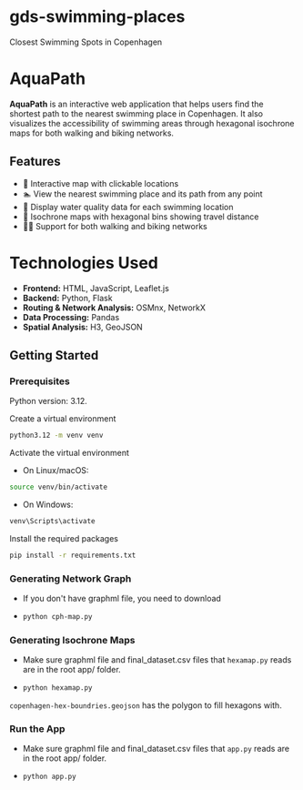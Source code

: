 # gds-swimming-places
Closest Swimming Spots in Copenhagen

# AquaPath

**AquaPath** is an interactive web application that helps users find the shortest path to the nearest swimming place in Copenhagen. It also visualizes the accessibility of swimming areas through hexagonal isochrone maps for both walking and biking networks.

## Features

- 🌊 Interactive map with clickable locations
- 🏊 View the nearest swimming place and its path from any point
- 📍 Display water quality data for each swimming location
- 🧭 Isochrone maps with hexagonal bins showing travel distance
- 🚶🚴 Support for both walking and biking networks

# Technologies Used

- **Frontend:** HTML, JavaScript, Leaflet.js
- **Backend:** Python, Flask
- **Routing & Network Analysis:** OSMnx, NetworkX
- **Data Processing:** Pandas
- **Spatial Analysis:** H3, GeoJSON

## Getting Started

### Prerequisites

Python version: 3.12.

Create a virtual environment
  
```bash
python3.12 -m venv venv
```

Activate the virtual environment
- On Linux/macOS:
```bash
source venv/bin/activate
```
- On Windows:
```bash
venv\Scripts\activate
```

Install the required packages
```bash
pip install -r requirements.txt
```

### Generating Network Graph
- If you don't have graphml file, you need to download
- ```bash
  python cph-map.py
  ```
  
### Generating Isochrone Maps
- Make sure graphml file and final_dataset.csv files that ```hexamap.py``` reads are in the root app/ folder.
- ```bash
  python hexamap.py
  ```
 ```copenhagen-hex-boundries.geojson``` has the polygon to fill hexagons with.

 ### Run the App
- Make sure graphml file and final_dataset.csv files that ```app.py``` reads are in the root app/ folder.
- ```bash
  python app.py
  ```
